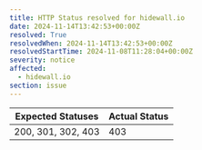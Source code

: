 ```yaml
---
title: HTTP Status resolved for hidewall.io
date: 2024-11-14T13:42:53+00:00Z
resolved: True
resolvedWhen: 2024-11-14T13:42:53+00:00Z
resolvedStartTime: 2024-11-08T11:28:04+00:00Z
severity: notice
affected:
  - hidewall.io
section: issue
---
```


| Expected Statuses | Actual Status  |
|-------------------|----------------|
| 200, 301, 302, 403 | 403 |
